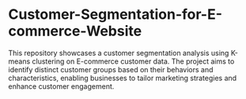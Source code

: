 # Customer-Segmentation-for-E-commerce-Website
This repository showcases a customer segmentation analysis using K-means clustering on E-commerce customer data. The project aims to identify distinct customer groups based on their behaviors and characteristics, enabling businesses to tailor marketing strategies and enhance customer engagement.
